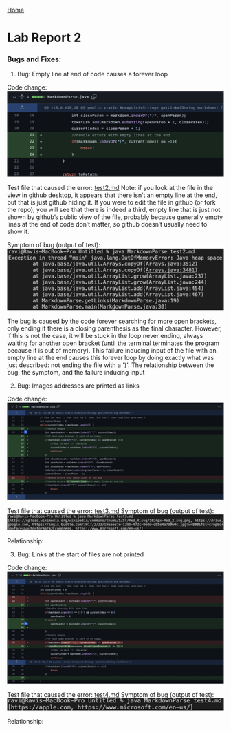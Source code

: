 [Home](../index.md)

# Lab Report 2

### Bugs and Fixes:

1. Bug: Empty line at end of code causes a forever loop

Code change: ![Image](images/change1.png)


Test file that caused the error: [test2.md](https://github.com/ravishende/markdown-parser/blob/main/test2.md?plain=1)
Note: if you look at the file in the view in github desktop, it appears that there isn’t an empty line at the end, but that is just github hiding it. If you were to edit the file in github (or fork the repo), you will see that there is indeed a third, empty line that is just not shown by github’s public view of the file, probably because generally empty lines at the end of code don’t matter, so github doesn’t usually need to show it.


Symptom of bug (output of test): ![Image](images/symptom1.png)


The bug is caused by the code forever searching for more open brackets, only ending if there is a closing parenthesis as the final character. However, if this is not the case, it will be stuck in the loop never ending, always waiting for another open bracket (until the terminal terminates the program because it is out of memory). This failure inducing input of the file with an empty line at the end causes this forever loop by doing exactly what was just described: not ending the file with a ')'.
The relationship between the bug, the symptom, and the failure inducing input 






2. Bug: Images addresses are printed as links

Code change: ![Image](images/change2.png)


Test file that caused the error: [test3.md](https://github.com/ravishende/markdown-parser/blob/main/test3.md?plain=1)
Symptom of bug (output of test): ![Image](images/symptom2.png)


Relationship: 






3. Bug: Links at the start of files are not printed

Code change: ![Image](images/change3.png)


Test file that caused the error: [test4.md](https://github.com/ravishende/markdown-parser/blob/main/test4.md?plain=1)
Symptom of bug (output of test): ![Image](images/symptom3.png)


Relationship: 